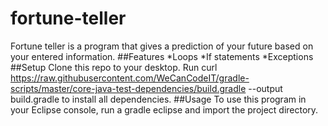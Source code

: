 # fortune-teller
Fortune teller is a program that gives a prediction of your future based on your entered information.
##Features
*Loops
*If statements
*Exceptions
##Setup
Clone this repo to your desktop. 
Run curl https://raw.githubusercontent.com/WeCanCodeIT/gradle-scripts/master/core-java-test-dependencies/build.gradle --output build.gradle to install all dependencies.
##Usage
To use this program in your Eclipse console, run a gradle eclipse and import the project directory.
